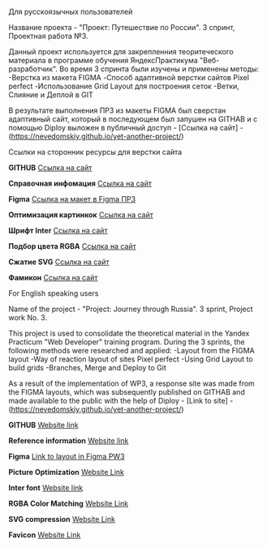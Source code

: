 Для русскоязычных пользователей

Название проекта - "Проект: Путешествие по России". 3 спринт, Проектная работа №3.

Данный проект используется для закрепленния теоритеческого материала в программе обучения ЯндексПрактикума "Веб-разработчик". Во время 3 спринта были изучены и применены методы:
-Верстка из макета FIGMA
-Способ адаптивной верстки сайтов Pixel perfect
-Использование Grid Layout для построения сеток
-Ветки, Слияние и Деплой в GIT

В результате выполнения ПР3 из макеты FIGMA был сверстан адаптивный сайт, который в последующем был запушен на GITHAB и с помощью Diploy выложен в публичный доступ - [Ссылка на сайт] - (https://nevedomskiy.github.io/yet-another-project/)

Ссылки на сторонник ресурсы для верстки сайта

**GITHUB**
   [Ссылка на сайт](https://github.com/Nevedomskiy)

   **Справочная инфомация**
   [Ссылка на сайт](https://developer.mozilla.org/ru/docs/Web/CSS)

   **Figma**
   [Ссылка на макет в Figma ПР3](https://www.figma.com/file/5S2WSbEFL6awjVWJ0NWL8Q/Sprint-3_-Russia-_-desktop-%2B-mobile?node-id=28503-0&t=MZRI0fVeLzYs44Bq-0)

   **Оптимизация картинкок**
   [Ссылка на сайт](https://tinypng.com/)

   **Шрифт Inter**
   [Ссылка на сайт](https://rsms.me/inter/)

   **Подбор цвета RGBA**
   [Ссылка на сайт](http://hex2rgba.devoth.com/)

   **Сжатие SVG**
   [Ссылка на сайт](https://jakearchibald.github.io/svgomg/)

   **Фамикон**
   [Ссылка на сайт](https://favicon.io/favicon-generator/)

For English speaking users

Name of the project - "Project: Journey through Russia". 3 sprint, Project work No. 3.

This project is used to consolidate the theoretical material in the Yandex Practicum "Web Developer" training program. During the 3 sprints, the following methods were researched and applied:
-Layout from the FIGMA layout
-Way of reaction layout of sites Pixel perfect
-Using Grid Layout to build grids
-Branches, Merge and Deploy to Git

As a result of the implementation of WP3, a response site was made from the FIGMA layouts, which was subsequently published on GITHAB and made available to the public with the help of Diploy - [Link to site] - (https://nevedomskiy.github.io/yet-another-project/)

**GITHUB**
[Website link](https://github.com/Nevedomskiy)

**Reference information**
[Website link](https://developer.mozilla.org/ru/docs/Web/CSS)

**Figma**
[Link to layout in Figma PW3](https://www.figma.com/file/5S2WSbEFL6awjVWJ0NWL8Q/Sprint-3_-Russia-_-desktop-%2B-mobile?node-id=28503-0&t=MZRI0fVeLzYs44Bq-0)

**Picture Optimization**
[Website Link](https://tinypng.com/)

**Inter font**
[Website link](https://rsms.me/inter/)

**RGBA Color Matching**
[Website Link](http://hex2rgba.devoth.com/)

**SVG compression**
[Website Link](https://jakearchibald.github.io/svgomg/)

**Favicon**
[Website Link](https://favicon.io/favicon-generator/)

